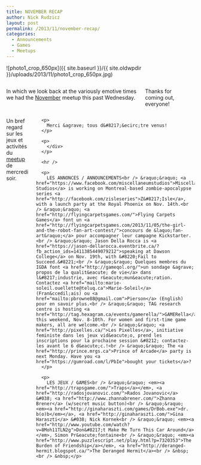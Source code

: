 ```yaml
---
title: NOVEMBER RECAP
author: Nick Rudzicz
layout: post
permalink: /2013/11/november-recap/
categories:
  - Announcements
  - Games
  - Meetups
---
```

![photo1_crop_650px]({{ site.baseurl }}/{{ site.oldwpdir }}/uploads/2013/11/photo1_crop_650px.jpg)

<div class="large-6 columns ">
  <p>
    In which we look back at the variously emotive times we had the <a href="{{ site.baseurl }}/2013/11/meetup-6-nov/">November</a> meetup this past Wednesday.
  </p>
  
  <p>
    Thanks for coming out, everyone!
  </p>
  
  <p>
    </div><div class="large-6 columns ">
      <p>
        Un bref regard sur les jeux et activit&eacute;s du <a href="{{ site.baseurl }}/2013/11/meetup-6-nov/">meetup</a> de mercredi soir.
      </p>
      
      <p>
        Merci &agrave; tous d&#8217;&ecirc;tre venus!
      </p>
      
      <p>
        </div>
      </p>
      
      <hr />
      
      <p>
        LES ANNONCES / ANNOUNCEMENTS<br /> &raquo;&raquo; <a href="https://www.facebook.com/miscellaneumstudios">Miscellaneum Studios</a> is working on Montreal-based zombie-apocalypse series <a href="http://facebook.com/zisleseries">Z&#8217;Isle</a>, with a launch party at the Royal Phoenix on Nov. 14th.<br /> &raquo;&raquo; <a href="http://flyingcarpetsgames.com/">Flying Carpets Games</a> font un <a href="http://flyingcarpetsgames.com/2013/11/05/the-girl-and-the-robot-fan-art-contest/">concours de &laquo;fan-art&raquo;</a> pour accompagner leur campagne Kickstarter.<br /> &raquo;&raquo; Jason Della Rocca is <a href="https://jason-dellarocca.eventbrite.ca/?fb_action_ids=1411385449079212">speaking at Dawson College</a> on Nov. 19th, with &#8220;Fail to Succeed.&#8221;<br /> &raquo;&raquo; Quelques membres du IGDA font <a href="http://gameqol.org/">un sondage &agrave; propos de la qualit&eacute; de vie</a> dans l&#8217;industrie, avec r&eacute;mun&eacute;ration. Contactez <a href="mailto:marie-soleil.ouellette@teluq.ca">Marie-Soleil</a> (Fran&ccedil;ais) ou <a href="mailto:pbrowne88@gmail.com">Pierson</a> (English) pour en savoir plus.<br /> &raquo;&raquo; TAG research centre is hosting <a href="http://tag.hexagram.ca/events/gamerella/">GAMERella</a> this weekend, Nov. 8-10th. For women and first-time game makers, all are welcome.<br /> &raquo;&raquo; <a href="http://pixelles.ca/">Les Pixelles</a>, initiative feministe dans les jeux vid&eacute;o, prend les inscriptions pour la prochaine session &#8212; contactez-les avant le 6 d&eacute;c.!<br /> &raquo;&raquo; The <a href="http://prince.mrgs.ca">Prince of Arcade</a> party is next Monday. Have you <a href="https://gumroad.com/l/PbIe">bought your tickets</a>?
      </p>
      
      <p>
        LES JEUX / GAMES<br /> &raquo;&raquo; <em><a href="http://trapsgame.com/">Traps</a></em>, <a href="http://radosjovanovic.com/">Rados Jovanovic</a> &#038; <a href="http://www.zhannabrener.com/">Zhanna Brener</a> (w/secret music button)<br /> &raquo;&raquo; <em><a href="http://ginaharaszti.com/games/DrBob.exe">dr. b(o)b</em></a>, <a href="http://ginaharaszti.com/">Gina Haraszti</a> &#038; Nick Kornek<br /> &raquo;&raquo; <em><a href="http://www.youtube.com/watch?v=8Moh11TLN2g">Don&#8217;t Make Me Turn This Car Around</a></em>, Simon Pr&eacute;fontaine<br /> &raquo;&raquo; <em><a href="http://www.puzzlescript.net/play.html?p=7320353">The Burden of Friendship</a></em>, <a href="http://deranged-hermit.blogspot.ca/">The Deranged Hermit</a><br /> &nbsp;<br /> &nbsp;</p>
